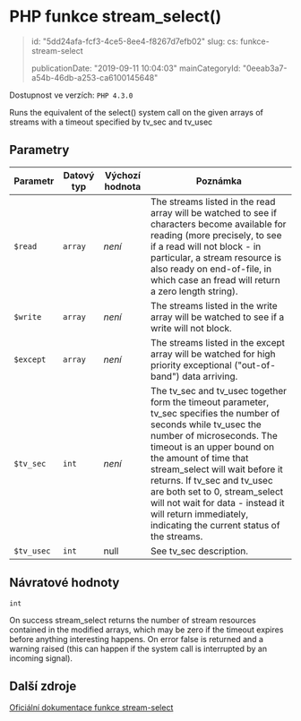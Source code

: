 PHP funkce stream_select()
==========================

> id: "5dd24afa-fcf3-4ce5-8ee4-f8267d7efb02"
> slug:
> 	cs: funkce-stream-select
>
> publicationDate: "2019-09-11 10:04:03"
> mainCategoryId: "0eeab3a7-a54b-46db-a253-ca6100145648"

Dostupnost ve verzích: `PHP 4.3.0`

Runs the equivalent of the select() system call on the given
arrays of streams with a timeout specified by tv_sec and tv_usec


Parametry
--------------

| Parametr | Datový typ | Výchozí hodnota | Poznámka |
|-----|-----|-----|-----|
| `$read` | `array` | *není* | The streams listed in the read array will be watched to see if characters become available for reading (more precisely, to see if a read will not block - in particular, a stream resource is also ready on end-of-file, in which case an fread will return a zero length string). |
| `$write` | `array` | *není* | The streams listed in the write array will be watched to see if a write will not block. |
| `$except` | `array` | *není* | The streams listed in the except array will be watched for high priority exceptional ("out-of-band") data arriving. |
| `$tv_sec` | `int` | *není* | The tv_sec and tv_usec together form the timeout parameter, tv_sec specifies the number of seconds while tv_usec the number of microseconds. The timeout is an upper bound on the amount of time that stream_select will wait before it returns. If tv_sec and tv_usec are both set to 0, stream_select will not wait for data - instead it will return immediately, indicating the current status of the streams. |
| `$tv_usec` | `int` | null | See tv_sec description. |


Návratové hodnoty
----------------

`int`

On success stream_select returns the number of
stream resources contained in the modified arrays, which may be zero if
the timeout expires before anything interesting happens. On error false
is returned and a warning raised (this can happen if the system call is
interrupted by an incoming signal).

Další zdroje
------------

[Oficiální dokumentace funkce stream-select](https://www.php.net/manual/en/function.stream-select.php)
